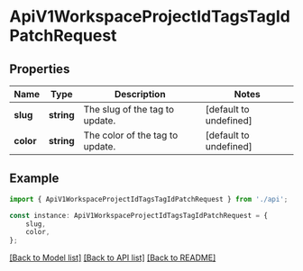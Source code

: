 # ApiV1WorkspaceProjectIdTagsTagIdPatchRequest


## Properties

Name | Type | Description | Notes
------------ | ------------- | ------------- | -------------
**slug** | **string** | The slug of the tag to update. | [default to undefined]
**color** | **string** | The color of the tag to update. | [default to undefined]

## Example

```typescript
import { ApiV1WorkspaceProjectIdTagsTagIdPatchRequest } from './api';

const instance: ApiV1WorkspaceProjectIdTagsTagIdPatchRequest = {
    slug,
    color,
};
```

[[Back to Model list]](../README.md#documentation-for-models) [[Back to API list]](../README.md#documentation-for-api-endpoints) [[Back to README]](../README.md)
